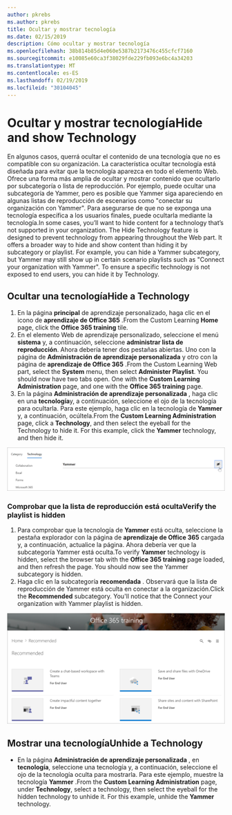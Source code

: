 ```yaml
---
author: pkrebs
ms.author: pkrebs
title: Ocultar y mostrar tecnología
ms.date: 02/15/2019
description: Cómo ocultar y mostrar tecnología
ms.openlocfilehash: 38b814b85d4e060e5387b2173476c455cfcf7160
ms.sourcegitcommit: e10085e60ca3f38029fde229fb093e6bc4a34203
ms.translationtype: MT
ms.contentlocale: es-ES
ms.lasthandoff: 02/19/2019
ms.locfileid: "30104045"
---
```

# <a name="hide-and-show-technology"></a><span data-ttu-id="3c812-103">Ocultar y mostrar tecnología</span><span class="sxs-lookup"><span data-stu-id="3c812-103">Hide and show Technology</span></span>

<span data-ttu-id="3c812-p101">En algunos casos, querrá ocultar el contenido de una tecnología que no es compatible con su organización. La característica ocultar tecnología está diseñada para evitar que la tecnología aparezca en todo el elemento Web. Ofrece una forma más amplia de ocultar y mostrar contenido que ocultarlo por subcategoría o lista de reproducción. Por ejemplo, puede ocultar una subcategoría de Yammer, pero es posible que Yammer siga apareciendo en algunas listas de reproducción de escenarios como "conectar su organización con Yammer". Para asegurarse de que no se exponga una tecnología específica a los usuarios finales, puede ocultarla mediante la tecnología.</span><span class="sxs-lookup"><span data-stu-id="3c812-p101">In some cases, you’ll want to hide content for a technology that’s not supported in your organization. The Hide Technology feature is designed to prevent technology from appearing throughout the Web part. It offers a broader way to hide and show content than hiding it by subcategory or playlist. For example, you can hide a Yammer subcategory, but Yammer may still show up in certain scenario playlists such as "Connect your organization with Yammer". To ensure a specific technology is not exposed to end users, you can hide it by Technology.</span></span> 

## <a name="hide-a-technology"></a><span data-ttu-id="3c812-109">Ocultar una tecnología</span><span class="sxs-lookup"><span data-stu-id="3c812-109">Hide a Technology</span></span>

1. <span data-ttu-id="3c812-110">En la página **principal** de aprendizaje personalizado, haga clic en el icono de **aprendizaje de Office 365** .</span><span class="sxs-lookup"><span data-stu-id="3c812-110">From the Custom Learning **Home** page, click the **Office 365 training** tile.</span></span>
2. <span data-ttu-id="3c812-p102">En el elemento Web de aprendizaje personalizado, seleccione el menú **sistema** y, a continuación, seleccione **administrar lista de reproducción**. Ahora debería tener dos pestañas abiertas. Uno con la página de **Administración de aprendizaje personalizada** y otro con la página de **aprendizaje de Office 365** .</span><span class="sxs-lookup"><span data-stu-id="3c812-p102">From the Custom Learning Web part, select the **System** menu, then select **Administer Playlist**. You should now have two tabs open. One with the **Custom Learning Administration** page, and one with the **Office 365 training** page.</span></span> 
3. <span data-ttu-id="3c812-p103">En la página **Administración de aprendizaje personalizada** , haga clic en una **tecnología**y, a continuación, seleccione el ojo de la tecnología para ocultarla. Para este ejemplo, haga clic en la tecnología de **Yammer** y, a continuación, ocúltela.</span><span class="sxs-lookup"><span data-stu-id="3c812-p103">From the **Custom Learning Administration** page, click a **Technology**, and then select the eyeball for the Technology to hide it. For this example, click the **Yammer** technology, and then hide it.</span></span>  

![CG-hidetech. png](media/cg-hidetech.png)

### <a name="verify-the-playlist-is-hidden"></a><span data-ttu-id="3c812-117">Comprobar que la lista de reproducción está oculta</span><span class="sxs-lookup"><span data-stu-id="3c812-117">Verify the playlist is hidden</span></span>
1. <span data-ttu-id="3c812-p104">Para comprobar que la tecnología de **Yammer** está oculta, seleccione la pestaña explorador con la página de **aprendizaje de Office 365** cargada y, a continuación, actualice la página. Ahora debería ver que la subcategoría Yammer está oculta.</span><span class="sxs-lookup"><span data-stu-id="3c812-p104">To verify **Yammer** technology is hidden, select the browser tab with the **Office 365 training** page loaded, and then refresh the page. You should now see the Yammer subcategory is hidden.</span></span> 
2. <span data-ttu-id="3c812-p105">Haga clic en la subcategoría **recomendada** . Observará que la lista de reproducción de Yammer está oculta en conectar a la organización.</span><span class="sxs-lookup"><span data-stu-id="3c812-p105">Click the **Recommended** subcategory. You'll notice that the Connect your organization with Yammer playlist is hidden.</span></span> 

![CG-hidetechrefresh. png](media/cg-hidetechrefresh.png)

## <a name="unhide-a-technology"></a><span data-ttu-id="3c812-123">Mostrar una tecnología</span><span class="sxs-lookup"><span data-stu-id="3c812-123">Unhide a Technology</span></span>

- <span data-ttu-id="3c812-p106">En la página **Administración de aprendizaje personalizada** , en **tecnología**, seleccione una tecnología y, a continuación, seleccione el ojo de la tecnología oculta para mostrarla. Para este ejemplo, muestre la tecnología **Yammer** .</span><span class="sxs-lookup"><span data-stu-id="3c812-p106">From the **Custom Learning Administration** page, under **Technology**, select a technology, then select the eyeball for the hidden technology to unhide it. For this example, unhide the **Yammer** technology.</span></span> 